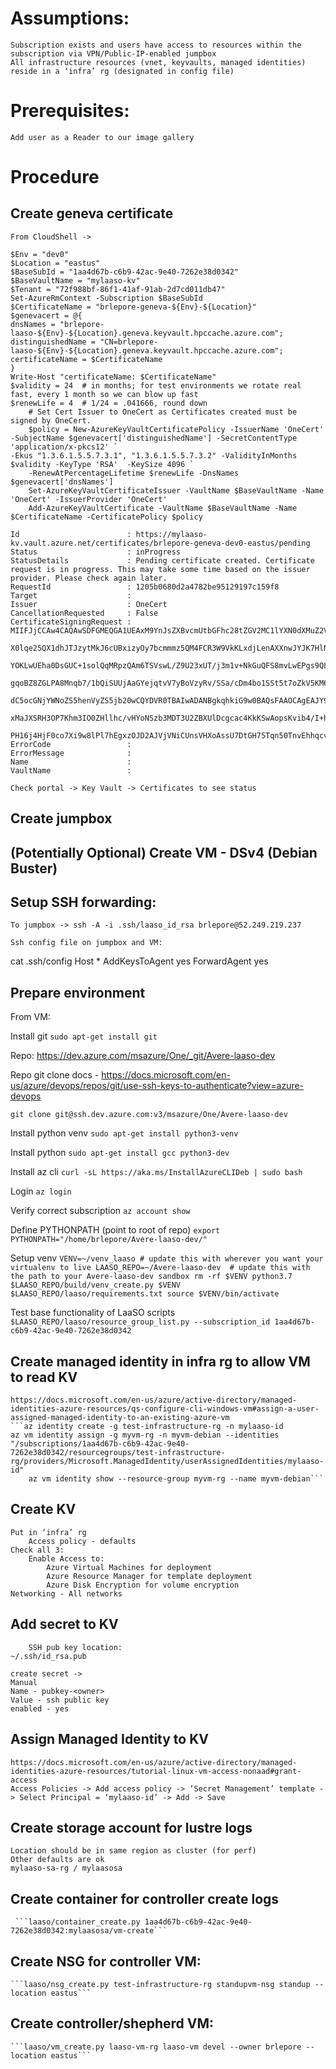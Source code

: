 # Assumptions:
	Subscription exists and users have access to resources within the subscription via VPN/Public-IP-enabled jumpbox
	All infrastructure resources (vnet, keyvaults, managed identities) reside in a ‘infra’ rg (designated in config file) 

# Prerequisites:
	Add user as a Reader to our image gallery


# Procedure
## Create geneva certificate
	From CloudShell ->

	$Env = "dev0"
	$Location = "eastus"
	$BaseSubId = "1aa4d67b-c6b9-42ac-9e40-7262e38d0342"
	$BaseVaultName = "mylaaso-kv"
	$Tenant = "72f988bf-86f1-41af-91ab-2d7cd011db47"
	Set-AzureRmContext -Subscription $BaseSubId
	$CertificateName = "brlepore-geneva-${Env}-${Location}"
	$genevacert = @{
	dnsNames = "brlepore-laaso-${Env}-${Location}.geneva.keyvault.hpccache.azure.com";
	distinguishedName = "CN=brlepore-laaso-${Env}-${Location}.geneva.keyvault.hpccache.azure.com";
	certificateName = $CertificateName
	}
	Write-Host "certificateName: $CertificateName"
	$validity = 24  # in months; for test environments we rotate real fast, every 1 month so we can blow up fast
	$renewLife = 4  # 1/24 = .041666, round down
    	# Set Cert Issuer to OneCert as Certificates created must be signed by OneCert.
    	$policy = New-AzureKeyVaultCertificatePolicy -IssuerName 'OneCert' -SubjectName $genevacert['distinguishedName'] -SecretContentType 'application/x-pkcs12' `
   	-Ekus "1.3.6.1.5.5.7.3.1", "1.3.6.1.5.5.7.3.2" -ValidityInMonths $validity -KeyType 'RSA'  -KeySize 4096 `
    	-RenewAtPercentageLifetime $renewLife -DnsNames $genevacert['dnsNames']
    	Set-AzureKeyVaultCertificateIssuer -VaultName $BaseVaultName -Name 'OneCert' -IssuerProvider 'OneCert'
    	Add-AzureKeyVaultCertificate -VaultName $BaseVaultName -Name $CertificateName -CertificatePolicy $policy	








```
Id                        : https://mylaaso-kv.vault.azure.net/certificates/brlepore-geneva-dev0-eastus/pending
Status                    : inProgress
StatusDetails             : Pending certificate created. Certificate request is in progress. This may take some time based on the issuer provider. Please check again later.
RequestId                 : 1205b0680d2a4782be95129197c159f8
Target                    :
Issuer                    : OneCert
CancellationRequested     : False
CertificateSigningRequest : MIIFJjCCAw4CAQAwSDFGMEQGA1UEAxM9YnJsZXBvcmUtbGFhc28tZGV2MC1lYXN0dXMuZ2VuZXZhLmtleXZhdWx0LmhwY2NhY2hlLmF6dXJlLmNvbTCCAiIwDQYJKoZIhvcNAQEBBQADggIPADCCAgoCggIBAO44D7tA9r2tcX0lFYPq71vyq6/J823JJJZ47CIiar5f+XRjAttEfxPNIXg5OR4l/TtYoRybjJpZNdJOBK4yjxXD1QDCnZX27
                            X0lqe25QX1dhJTJzytMkJ6cUBxizyOy7bcmmmz5QM4FCR3W9VkKLxdjLenAXXnwJYJK7HlNkjmzgy6FNUC4Jy2iWBXQhoMMNQb1zX2omU8aPKvczZv4C5bmChSal6XEDW7K9r1b6Xmi3wzWUhlUgljPlDSSd2mYHG43QHGAx1MLTdrD9puYZM1EjcMFzWUomdLCj3l77Fsdzdlfo9sxaNZpj9knBg5lpkPG8mPFJ5qU84ohueldhcruAAv0eD
                            YOKLwUEha0DsGUC+1solQqMRpzQAm6TSVswL/Z9U23xUT/j3m1v+NkGuQFS8mvLwEPgs9QLi/eNusWH+04ipnLzhb62YcSC+A6ovDaBCd2rBjBdxps0d8OiCYQhT94EcZLUvgFy4RmWaBkUgaVDH3MWrKxVxKCwX3m4utUhNo9/Fqg8eOL/hMMKD/BXOOXqZalCUMzdVxaJ6rYD0LucmPcYA1PjLMBaWRCMjlYdvuetNq8aTRQAxJARU72G4p
                            gqoBZ8ZGLPA8Mnqb7/1bQiSUUjAaGYejqtvV7yBoVzyRv/SSa/cDm4bo1SSt5t7oZkV5KM6eJhmQU2MElAgMBAAGggZgwgZUGCSqGSIb3DQEJDjGBhzCBhDAOBgNVHQ8BAf8EBAMCBaAwHQYDVR0lBBYwFAYIKwYBBQUHAwEGCCsGAQUFBwMCMEgGA1UdEQRBMD+CPWJybGVwb3JlLWxhYXNvLWRldjAtZWFzdHVzLmdlbmV2YS5rZXl2YXVs
                            dC5ocGNjYWNoZS5henVyZS5jb20wCQYDVR0TBAIwADANBgkqhkiG9w0BAQsFAAOCAgEAJY9PcQJ9YnqUj+rpcgRTBjRStozc/lP8wJoO0PaJo4FdkUaucNkWOco7KBY6LFkM1BfdmvJbjIER/fzK5RrHIiWCHeJwYEQupophQ26/0VXfD+iW4kCzs3ShNrizeaD+aZaTLDr+/Rw9gOmb1QfC3F8RN0zcNsXI830OKWKaT3peplvXwX94BcqgX
                            xMaJXSRH3OP7Khm3IO0ZHllhc/vHYoNSzb3MDT3U2ZBXUlDcgcac4KkKSwAopsKvib4/I+hp5c81nCy5rw6fd+gqlWxzbQCqQsKGPwCwDsG2XkQ6MbjI5ArzBJ8nG4TdsJLldmuWNpisnDNhpQwYSI+UXCy0uyFEtEi4k8LJkyCEAliKU9jEti9ZZCilLQrR44Xp4qMt5GvT/mWm+xSamr7GjmskeQj99Dfi7gIU2IPkUIYsZpsc2SvU5nzJJ
                            PH16j4HjF0co7Xi9w8lPl7hEgxzOJD2AJVjVNiCUnsVHXoAssU7DtGH75Tqn50TnvEhhqcvXQie4TN6fuO+lR+QAEHFQ4Kj0bL1HcI7aCUqlJf4zcHamWSznIn0l3JaVzvN5SFE7Y/tBL0ABJw5HSRa91bCczfELdFUVDTk2y9UVRtKJBybHK6t+DGahUk+8LKPsI8pJCrEpAnUXkEiOeAFNM8TitnLzl+KzcI+w6cqOcPHLoqMuk=
ErrorCode                 :
ErrorMessage              :
Name                      :
VaultName                 :
```





	Check portal -> Key Vault -> Certificates to see status









## Create jumpbox
## (Potentially Optional) Create VM - DSv4 (Debian Buster)

## Setup SSH forwarding:
    To jumpbox -> ssh -A -i .ssh/laaso_id_rsa brlepore@52.249.219.237
    
    Ssh config file on jumpbox and VM:

cat .ssh/config
Host *
 AddKeysToAgent yes
 ForwardAgent yes

     
## Prepare environment
From VM:

Install git
	```sudo apt-get install git```


Repo: https://dev.azure.com/msazure/One/_git/Avere-laaso-dev

Repo git clone docs - https://docs.microsoft.com/en-us/azure/devops/repos/git/use-ssh-keys-to-authenticate?view=azure-devops

	git clone git@ssh.dev.azure.com:v3/msazure/One/Avere-laaso-dev

Install python venv
	```sudo apt-get install python3-venv```

Install python
	```sudo apt-get install gcc python3-dev```

Install az cli
	```curl -sL https://aka.ms/InstallAzureCLIDeb | sudo bash```

Login
	```az login```

Verify correct subscription
	```az account show```


Define PYTHONPATH (point to root of repo)
	```export PYTHONPATH="/home/brlepore/Avere-laaso-dev/"```

Setup venv
	```VENV=~/venv_laaso # update this with wherever you want your virtualenv to live
	LAASO_REPO=~/Avere-laaso-dev  # update this with the path to your Avere-laaso-dev sandbox
	rm -rf $VENV
	python3.7 $LAASO_REPO/build/venv_create.py $VENV $LAASO_REPO/laaso/requirements.txt
	source $VENV/bin/activate```


Test base functionality of LaaSO scripts
	```$LAASO_REPO/laaso/resource_group_list.py --subscription_id 1aa4d67b-c6b9-42ac-9e40-7262e38d0342```


## Create managed identity in infra rg to allow VM to read KV 
	https://docs.microsoft.com/en-us/azure/active-directory/managed-identities-azure-resources/qs-configure-cli-windows-vm#assign-a-user-assigned-managed-identity-to-an-existing-azure-vm
	```az identity create -g test-infrastructure-rg -n mylaaso-id
	az vm identity assign -g myvm-rg -n myvm-debian --identities "/subscriptions/1aa4d67b-c6b9-42ac-9e40-7262e38d0342/resourcegroups/test-infrastructure-rg/providers/Microsoft.ManagedIdentity/userAssignedIdentities/mylaaso-id"
        az vm identity show --resource-group myvm-rg --name myvm-debian```


## Create KV
	Put in ‘infra’ rg
        Access policy - defaults
	Check all 3: 
		Enable Access to:
			Azure Virtual Machines for deployment
			Azure Resource Manager for template deployment
			Azure Disk Encryption for volume encryption
	Networking - All networks


## Add secret to KV

        SSH pub key location: 
	~/.ssh/id_rsa.pub

	create secret ->
	Manual
	Name - pubkey-<owner>
	Value - ssh public key
	enabled - yes



## Assign Managed Identity to KV
	https://docs.microsoft.com/en-us/azure/active-directory/managed-identities-azure-resources/tutorial-linux-vm-access-nonaad#grant-access
	Access Policies -> Add access policy -> ‘Secret Management’ template -> Select Principal = ‘mylaaso-id’ -> Add -> Save


## Create storage account for lustre logs
	Location should be in same region as cluster (for perf)
	Other defaults are ok
	mylaaso-sa-rg / mylaasosa	


## Create container for controller create logs
     ```laaso/container_create.py 1aa4d67b-c6b9-42ac-9e40-7262e38d0342:mylaasosa/vm-create```


## Create NSG for controller VM:
	```laaso/nsg_create.py test-infrastructure-rg standupvm-nsg standup --location eastus```

## Create controller/shepherd VM:
	```laaso/vm_create.py laaso-vm-rg laaso-vm devel --owner brlepore --location eastus```
